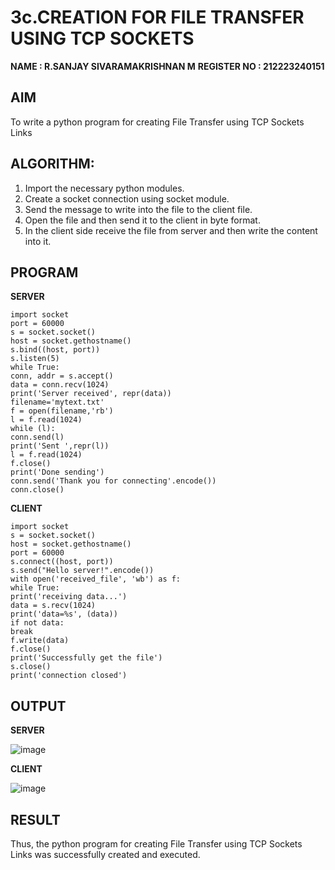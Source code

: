 # 3c.CREATION FOR FILE TRANSFER USING TCP SOCKETS
**NAME : R.SANJAY SIVARAMAKRISHNAN M**
**REGISTER NO : 212223240151**
## AIM
To write a python program for creating File Transfer using TCP Sockets Links
## ALGORITHM:
1. Import the necessary python modules.
2. Create a socket connection using socket module.
3. Send the message to write into the file to the client file.
4. Open the file and then send it to the client in byte format.
5. In the client side receive the file from server and then write the content into it.

## PROGRAM

**SERVER**
```
import socket                                                                           
port = 60000 
s = socket.socket() 
host = socket.gethostname() 
s.bind((host, port)) 
s.listen(5) 
while True: 
conn, addr = s.accept() 
data = conn.recv(1024) 
print('Server received', repr(data)) 
filename='mytext.txt' 
f = open(filename,'rb') 
l = f.read(1024) 
while (l): 
conn.send(l) 
print('Sent ',repr(l)) 
l = f.read(1024) 
f.close() 
print('Done sending') 
conn.send('Thank you for connecting'.encode())
conn.close()
```
**CLIENT**
```
import socket                                                                              
s = socket.socket() 
host = socket.gethostname() 
port = 60000 
s.connect((host, port)) 
s.send("Hello server!".encode()) 
with open('received_file', 'wb') as f: 
while True: 
print('receiving data...') 
data = s.recv(1024) 
print('data=%s', (data)) 
if not data: 
break 
f.write(data) 
f.close() 
print('Successfully get the file') 
s.close() 
print('connection closed')
```

## OUTPUT

**SERVER**

![image](https://github.com/user-attachments/assets/edc09698-d35b-40c9-8ea9-ac4be4c78af4)

**CLIENT**

![image](https://github.com/user-attachments/assets/555ef759-d44a-4a31-936e-5c04b046fed1)


## RESULT
Thus, the python program for creating File Transfer using TCP Sockets Links was 
successfully created and executed.
